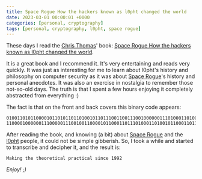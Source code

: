 ```yaml
---
title: Space Rogue How the hackers known as l0pht changed the world
date: 2023-03-01 00:00:01 +0000
categories: [personal, cryptography]
tags: [personal, cryptography, l0pht, space rogue]
---
```


These days I read the [Chris Thomas](https://en.wikipedia.org/wiki/Cris_Thomas)' book: [Space Rogue How the hackers known as l0pht changed the world](https://www.spacerogue.net/wordpress/?p=869).

It is a great book and I recommend it. 
It's very entertaining and reads very quickly.
It was just as interesting for me to learn about l0pht's history and philosophy on computer security as it was about [Space Rogue](https://en.wikipedia.org/wiki/Cris_Thomas)'s history and personal anecdotes.
It was also an exercise in nostalgia to remember those not-so-old days.
The truth is that I spent a few hours enjoying it completely abstracted from everything :)

The fact is that on the front and back covers this binary code appears:

```
0100110101100001011010110110100101101110011001110010000001110100011010000110010100100000011101000110100001100101011011110111001001100101011101000110100101100011011000010110
1100001000000111000001110010011000010110001101110100011010010110001101100001011011000010000001110011011010010110111001100011011001010010000000110001001110010011100100110010
```

After reading the book, and knowing (a bit) about [Space Rogue](https://en.wikipedia.org/wiki/Cris_Thomas) and the [l0pht](https://en.wikipedia.org/wiki/L0pht) people, it could not be simple gibberish.
So, I took a while and started to transcribe and decipher it, and the result is:

```
Making the theoretical practical since 1992
```

*Enjoy! ;)*
